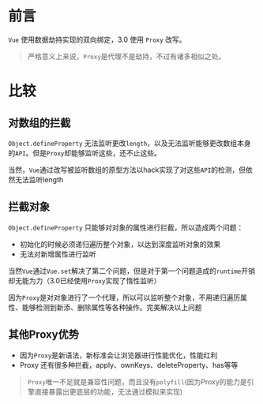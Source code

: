 # 前言
`Vue` 使用数据劫持实现的双向绑定，3.0 使用 `Proxy` 改写。
> 严格意义上来说，`Proxy`是代理不是劫持，不过有诸多相似之处。

# 比较
## 对数组的拦截
`Object.defineProperty` 无法监听更改`length`，以及无法监听能够更改数组本身的`API`。但是`Proxy`却能够监听这些，还不止这些。

当然，`Vue`通过改写被监听数组的原型方法以hack实现了对这些`API`的检测，但依然无法监听length

## 拦截对象
`Object.defineProperty` 只能够对对象的属性进行拦截，所以造成两个问题：
+ 初始化的时候必须递归遍历整个对象，以达到深度监听对象的效果
+ 无法对新增属性进行监听

当然`Vue`通过`Vue.set`解决了第二个问题，但是对于第一个问题造成的`runtime`开销却无能为力（3.0已经使用`Proxy`实现了惰性监听）

因为`Proxy`是对对象进行了一个代理，所以可以监听整个对象，不用递归遍历属性、能够检测到新添、删除属性等各种操作。完美解决以上问题

## 其他Proxy优势
+ 因为`Proxy`是新语法，新标准会让浏览器进行性能优化，性能红利
+ Proxy 还有很多种拦截，apply、ownKeys、deleteProperty、has等等

> `Proxy`唯一不足就是兼容性问题，而且没有`polyfill`(因为Proxy的能力是引擎直接暴露出更底层的功能，无法通过模拟来实现)